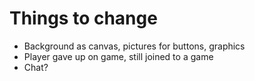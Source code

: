 # Things to change

- Background as canvas, pictures for buttons, graphics
- Player gave up on game, still joined to a game
- Chat?
